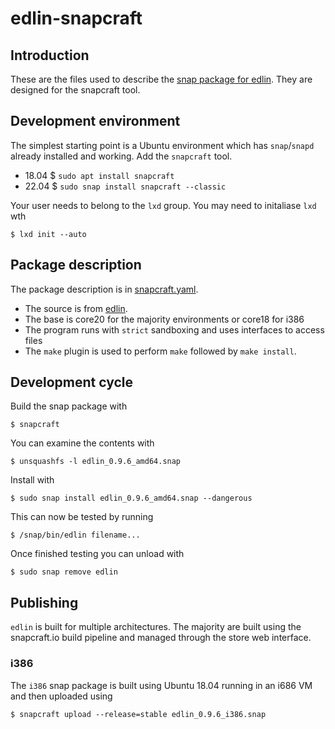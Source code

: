 # edlin-snapcraft

## Introduction

These are the files used to describe the [snap package for edlin](https://snapcraft.io/edlin). They are designed for the snapcraft tool.

## Development environment

The simplest starting point is a Ubuntu environment which has `snap`/`snapd` already installed and working. Add the `snapcraft` tool.

- 18.04 $ `sudo apt install snapcraft`
- 22.04 $ `sudo snap install snapcraft --classic`

Your user needs to belong to the `lxd` group. You may need to initaliase `lxd` wth 

```
$ lxd init --auto
```

## Package description

The package description is in [snapcraft.yaml](snap/snapcraft.yaml).

- The source is from [edlin](https://github.com/rhubarb-geek-nz/edlin).
- The base is core20 for the majority environments or core18 for i386
- The program runs with `strict` sandboxing and uses interfaces to access files
- The `make` plugin is used to perform `make` followed by `make install`.

## Development cycle

Build the snap package with

```
$ snapcraft
```

You can examine the contents with 

```
$ unsquashfs -l edlin_0.9.6_amd64.snap
```

Install with

```
$ sudo snap install edlin_0.9.6_amd64.snap --dangerous
```

This can now be tested by running

```
$ /snap/bin/edlin filename...
```

Once finished testing you can unload with

```
$ sudo snap remove edlin
```

## Publishing

`edlin` is built for multiple architectures. The majority are built using the snapcraft.io build pipeline and managed through the store web interface.

### i386

The `i386` snap package is built using Ubuntu 18.04 running in an i686 VM and then uploaded using

```
$ snapcraft upload --release=stable edlin_0.9.6_i386.snap
```
